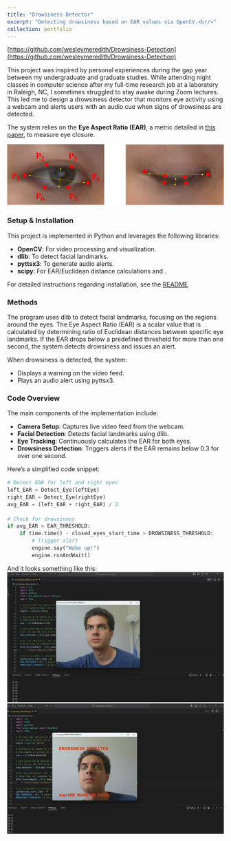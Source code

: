 ```yaml
---
title: "Drowsiness Detector"
excerpt: "Detecting drowsiness based on EAR values via OpenCV.<br/>"
collection: portfolio
---
```


[https://github.com/wesleymeredith/Drowsiness-Detection](https://github.com/wesleymeredith/Drowsiness-Detection)

This project was inspired by personal experiences during the gap year between my undergraduate and graduate studies. While attending night classes in computer science after my full-time research job at a laboratory in Raleigh, NC, I sometimes struggled to stay awake during Zoom lectures. This led me to design a drowsiness detector that monitors eye activity using a webcam and alerts users with an audio cue when signs of drowsiness are detected.  

The system relies on the **Eye Aspect Ratio (EAR)**, a metric detailed in [this paper](https://www.sciencedirect.com/science/article/pii/S2667241322000039#fig0001), to measure eye closure.

![Illustration of EAR calculation](../images/eyes.jpg)

### Setup & Installation  
This project is implemented in Python and leverages the following libraries:  
- **OpenCV**: For video processing and visualization.  
- **dlib**: To detect facial landmarks.  
- **pyttsx3**: To generate audio alerts.  
- **scipy**: For EAR/Euclidean distance calculations and .  

For detailed instructions regarding installation, see the [README](https://github.com/wesleymeredith/Drowsiness-Detection).  

### Methods  
The program uses dlib to detect facial landmarks, focusing on the regions around the eyes. The Eye Aspect Ratio (EAR) is a scalar value that is calculated by determining ratio of Euclidean distances between specific eye landmarks. If the EAR drops below a predefined threshold for more than one second, the system detects drowsiness and issues an alert.  

When drowsiness is detected, the system:  
- Displays a warning on the video feed.  
- Plays an audio alert using pyttsx3.  

### Code Overview  
The main components of the implementation include:  
- **Camera Setup**: Captures live video feed from the webcam.  
- **Facial Detection**: Detects facial landmarks using dlib.  
- **Eye Tracking**: Continuously calculates the EAR for both eyes.  
- **Drowsiness Detection**: Triggers alerts if the EAR remains below 0.3 for over one second.  

Here’s a simplified code snippet:  
```python  
# Detect EAR for left and right eyes  
left_EAR = Detect_Eye(leftEye)  
right_EAR = Detect_Eye(rightEye)  
avg_EAR = (left_EAR + right_EAR) / 2  

# Check for drowsiness  
if avg_EAR < EAR_THRESHOLD:  
    if time.time() - closed_eyes_start_time > DROWSINESS_THRESHOLD:  
        # Trigger alert  
        engine.say("Wake up!")  
        engine.runAndWait()  
```
And it looks something like this:
![EyeOpen](../images/eye_open.png)
![EyeClose](../images/eye_close.png)